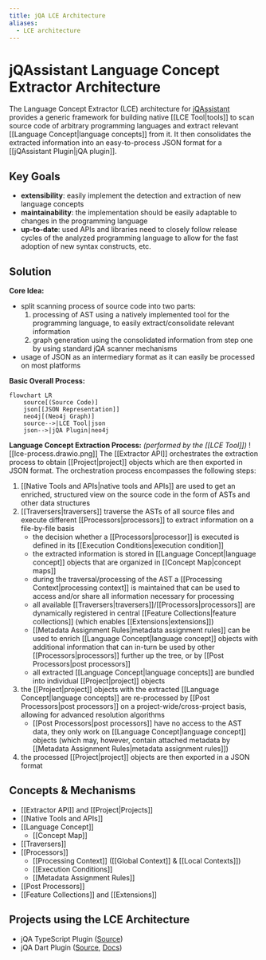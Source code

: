 ```yaml
---
title: jQA LCE Architecture
aliases:
  - LCE architecture
---
```


# jQAssistant Language Concept Extractor Architecture

The Language Concept Extractor (LCE) architecture for [jQAssistant](https://jqassistant.org) provides a generic framework for building native [[LCE Tool|tools]] to scan source code of arbitrary programming languages and extract relevant [[Language Concept|language concepts]] from it. It then consolidates the extracted information into an easy-to-process JSON format for a [[jQAssistant Plugin|jQA plugin]].

## Key Goals
- **extensibility**: easily implement the detection and extraction of new language concepts
- **maintainability**: the implementation should be easily adaptable to changes in the programming language
- **up-to-date**: used APIs and libraries need to closely follow release cycles of the analyzed programming language to allow for the fast adoption of new syntax constructs, etc.

## Solution
**Core Idea:**
- split scanning process of source code into two parts:
	1. processing of AST using a natively implemented tool for the programming language, to easily extract/consolidate relevant information
	2. graph generation using the consolidated information from step one by using standard jQA scanner mechanisms
- usage of JSON as an intermediary format as it can easily be processed on most platforms

**Basic Overall Process:**
```mermaid
flowchart LR
	source[(Source Code)]
	json[[JSON Representation]]
	neo4j[(Neo4j Graph)]
	source-->|LCE Tool|json
	json-->|jQA Plugin|neo4j
```

**Language Concept Extraction Process:** *(performed by the [[LCE Tool]])*
![[lce-process.drawio.png]]
The [[Extractor API]] orchestrates the extraction process to obtain [[Project|project]] objects which are then exported in JSON format. The orchestration process encompasses the following steps:
1. [[Native Tools and APIs|native tools and APIs]] are used to get an enriched, structured view on the source code in the form of ASTs and other data structures
2. [[Traversers|traversers]] traverse the ASTs of all source files and execute different [[Processors|processors]] to extract information on a file-by-file basis
	- the decision whether a [[Processors|processor]] is executed is defined in its [[Execution Conditions|execution condition]]
	- the extracted information is stored in [[Language Concept|language concept]] objects that are organized in [[Concept Map|concept maps]]
	- during the traversal/processing of the AST a [[Processing Context|processing context]] is maintained that can be used to access and/or share all information necessary for processing
	- all available [[Traversers|traversers]]/[[Processors|processors]] are dynamically registered in central [[Feature Collections|feature collections]] (which enables [[Extensions|extensions]])
	- [[Metadata Assignment Rules|metadata assignment rules]] can be used to enrich [[Language Concept|language concept]] objects with additional information that can in-turn be used by other [[Processors|processors]] further up the tree, or by [[Post Processors|post processors]]
	-  all extracted [[Language Concept|language concepts]] are bundled into individual [[Project|project]] objects
3. the [[Project|project]] objects with the extracted [[Language Concept|language concepts]] are re-processed by [[Post Processors|post processors]] on a project-wide/cross-project basis, allowing for advanced resolution algorithms
	- [[Post Processors|post processors]] have no access to the AST data, they only work on [[Language Concept|language concept]] objects (which may, however, contain attached metadata by [[Metadata Assignment Rules|metadata assignment rules]])
4. the processed [[Project|project]] objects are then exported in a JSON format
## Concepts & Mechanisms
- [[Extractor API]] and [[Project|Projects]]
- [[Native Tools and APIs]]
- [[Language Concept]]
	- [[Concept Map]]
- [[Traversers]]
- [[Processors]]
	- [[Processing Context]] ([[Global Context]] & [[Local Contexts]])
	- [[Execution Conditions]]
	- [[Metadata Assignment Rules]]
- [[Post Processors]]
- [[Feature Collections]] and [[Extensions]]

## Projects using the LCE Architecture
- jQA TypeScript Plugin ([Source](https://github.com/jqassistant-plugin/jqassistant-typescript-plugin))
- jQA Dart Plugin ([Source](https://github.com/jqassistant-plugin/jqassistant-dart-plugin), [Docs](https://jqassistant-plugin.github.io/jqassistant-dart-plugin/))